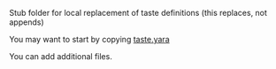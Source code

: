 Stub folder for local replacement of taste definitions (this replaces, not appends)

You may want to start by copying [taste.yara](https://raw.githubusercontent.com/sublime-security/strelka/main/build/configs/taste.yara)

You can add additional files.
